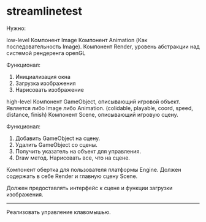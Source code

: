 # streamlinetest

Нужно:

low-level
Компонент Image
Компонент Animation (Как последовательность Image).
Компонент Render, уровень абстракции над системой рендеренга openGL

Функционал:
1. Инициализация окна
2. Загрузка изображения
3. Нарисовать изображение

high-level
Компонент GameObject, описывающий игровой объект. Является либо Image либо Animation. (colidable, playable, coord, speed, distance, finish)
Компонент Scene, описывающий игровую сцену.

Функционал:
1. Добавить GameObject на сцену.
2. Удалить GameObject со сцены.
3. Получить указатель на объект для управления.
4. Draw метод. Нарисовать все, что на сцене.

Компонент обертка для пользователя платформы Engine.
Должен содержать в себе Render и главную сцену Scene.

Должен предоставлять интерфейс к сцене и функции загрузки изображения.


---
Реализовать управление клавомышью.




